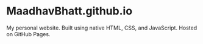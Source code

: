 # MaadhavBhatt.github.io

My personal website. Built using native HTML, CSS, and JavaScript. Hosted on GitHub Pages.
